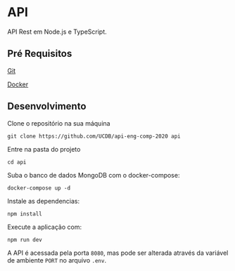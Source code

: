 # API

API Rest em Node.js e TypeScript.

## Pré Requisitos

[Git](https://git-scm.com/downloads)

[Docker](https://docs.docker.com/get-docker/)

## Desenvolvimento

Clone o repositório na sua máquina
```
git clone https://github.com/UCDB/api-eng-comp-2020 api
```

Entre na pasta do projeto
```
cd api
```

Suba o banco de dados MongoDB com o docker-compose:
```
docker-compose up -d
```

Instale as dependencias:
```
npm install
```

Execute a aplicação com:
```
npm run dev
```

A API é acessada pela porta `8080`, mas pode ser alterada através da variável de ambiente `PORT` no arquivo `.env`.